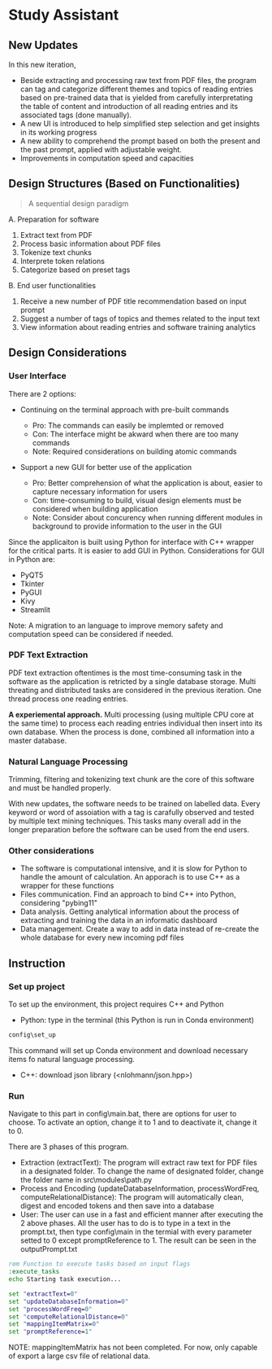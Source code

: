 # Study Assistant

## New Updates

In this new iteration,

- Beside extracting and processing raw text from PDF files, the program can tag and categorize different themes and topics of reading entries based on  pre-trained data that is yielded from carefully interpretating the table of content and introduction of all reading entries and its associated tags (done manually).
- A new UI is introduced to help simplified step selection and get insights in its working progress
- A new ability to comprehend the prompt based on both the present and the past prompt, applied with adjustable weight.
- Improvements in computation speed and capacities

## Design Structures (Based on Functionalities)

> A sequential design paradigm

A. Preparation for software

1. Extract text from PDF
2. Process basic information about PDF files
3. Tokenize text chunks
4. Interprete token relations
5. Categorize based on preset tags

B. End user functionalities

1. Receive a new number of PDF title recommendation based on input prompt
2. Suggest a number of tags of topics and themes related to the input text
3. View information about reading entries and software training analytics

## Design Considerations

### User Interface

There are 2 options:

- Continuing on the terminal approach with pre-built commands

  - Pro: The commands can easily be implemted or removed
  - Con: The interface might be akward when there are too many commands
  - Note: Required considerations on building atomic commands

- Support a new GUI for better use of the application

  - Pro: Better comprehension of what the application is about, easier to capture necessary information for users
  - Con: time-consuming to build, visual design elements must be considered when building application
  - Note: Consider about concurency when running different modules in background to provide information to the user in the GUI

Since the applicaiton is built using Python for interface with C++ wrapper for the critical parts. It is easier to add GUI in Python. Considerations for GUI in Python are:

- PyQT5
- Tkinter
- PyGUI
- Kivy
- Streamlit

Note: A migration to an language to improve memory safety and computation speed can be considered if needed.

### PDF Text Extraction

PDF text extraction oftentimes is the most time-consuming task in the software as the application is retricted by a single database storage. Multi threating and distributed tasks are considered in the previous iteration. One thread process one reading entries.

**A experiemental approach.** Multi processing (using multiple CPU core at the same time) to process each reading entries individual then insert into its own database. When the process is done, combined all information into a master database.

### Natural Language Processing

Trimming, filtering and tokenizing text chunk are the core of this software and must be handled properly.

With new updates, the software needs to be trained on labelled data. Every keyword or word of assoiation with a tag is carafully observed and tested by multiple text mining techniques. This tasks many overall add in the longer preparation before the software can be used from the end users.

### Other considerations

- The software is computational intensive, and it is slow for Python to handle the amount of calculation. An apporach is to use C++ as a wrapper for these functions
- Files communication. Find an approach to bind C++ into Python, considering "pybing11"
- Data analysis. Getting analytical information about the process of extracting and training the data in an informatic dashboard
- Data management. Create a way to add in data instead of re-create the whole database for every new incoming pdf files

## Instruction

### Set up project

To set up the environment, this project requires C++ and Python

- Python: type in the terminal (this Python is run in Conda environment)

```bat
config\set_up
```

This command will set up Conda environment and download necessary items fo natural language processing.

- C++: download json library (<nlohmann/json.hpp>)

### Run

Navigate to this part in config\main.bat, there are options for user to choose. To activate an option, change it to 1 and to deactivate it, change it to 0.

There are 3 phases of this program.

- Extraction (extractText): The program will extract raw text for PDF files in a designated folder. To change the name of designated folder, change the folder name in src\modules\path.py
- Process and Encoding (updateDatabaseInformation, processWordFreq, computeRelationalDistance): The program will automatically clean, digest and encoded tokens and then save into a database
- User: The user can use in a fast and efficient manner after executing the 2 above phases. All the user has to do is to type in a text in the prompt.txt, then type config\main in the termial with every parameter setted to 0 except promptReference to 1. The result can be seen in the outputPrompt.txt

```bat
rem Function to execute tasks based on input flags
:execute_tasks
echo Starting task execution...

set "extractText=0"
set "updateDatabaseInformation=0"
set "processWordFreq=0"
set "computeRelationalDistance=0"
set "mappingItemMatrix=0"
set "promptReference=1"
```

NOTE: mappingItemMatrix has not been completed. For now, only capable of export a large csv file of relational data.
